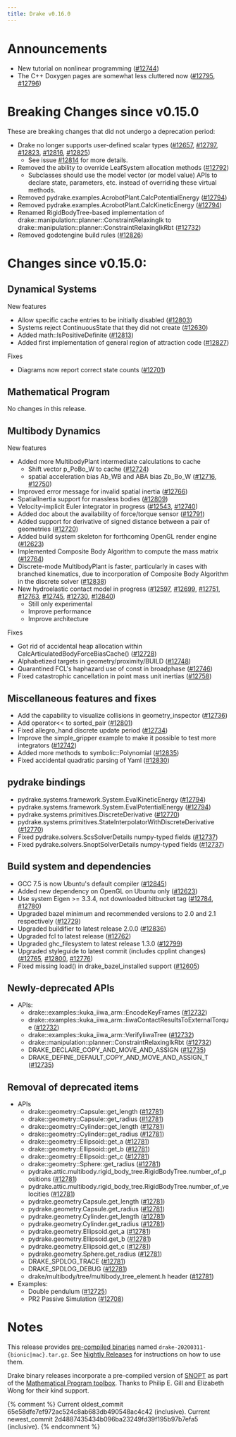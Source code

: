 ```yaml
---
title: Drake v0.16.0
---
```


# Announcements

* New tutorial on nonlinear programming ([#12744][_#12744])
* The C++ Doxygen pages are somewhat less cluttered now ([#12795][_#12795], [#12796][_#12796])

# Breaking Changes since v0.15.0

These are breaking changes that did not undergo a deprecation period:

* Drake no longer supports user-defined scalar types ([#12657][_#12657], [#12797][_#12797], [#12823][_#12823], [#12816][_#12816], [#12825][_#12825])
  * See issue [#12814][_#12814] for more details.
* Removed the ability to override LeafSystem allocation methods ([#12792][_#12792])
  * Subclasses should use the model vector (or model value) APIs to declare
    state, parameters, etc. instead of overriding these virtual methods.
* Removed pydrake.examples.AcrobotPlant.CalcPotentialEnergy ([#12794][_#12794])
* Removed pydrake.examples.AcrobotPlant.CalcKineticEnergy ([#12794][_#12794])
* Renamed RigidBodyTree-based implementation of
  drake::manipulation::planner::ConstraintRelaxingIk to
  drake::manipulation::planner::ConstraintRelaxingIkRbt ([#12732][_#12732])
* Removed godotengine build rules ([#12826][_#12826])

# Changes since v0.15.0:

## Dynamical Systems

New features

* Allow specific cache entries to be initially disabled ([#12803][_#12803])
* Systems reject ContinuousState that they did not create ([#12630][_#12630])
* Added math::IsPositiveDefinite ([#12813][_#12813])
* Added first implementation of general region of attraction code ([#12827][_#12827])

Fixes

* Diagrams now report correct state counts ([#12701][_#12701])

## Mathematical Program

No changes in this release.

## Multibody Dynamics

New features

* Added more MultibodyPlant intermediate calculations to cache
  * Shift vector p_PoBo_W to cache ([#12724][_#12724])
  * spatial acceleration bias Ab_WB and ABA bias Zb_Bo_W ([#12716][_#12716], [#12750][_#12750])
* Improved error message for invalid spatial inertia ([#12766][_#12766])
* SpatialInertia support for massless bodies ([#12809][_#12809])
* Velocity-implicit Euler integrator in progress ([#12543][_#12543], [#12740][_#12740])
* Added doc about the availability of force/torque sensor ([#12791][_#12791])
* Added support for derivative of signed distance between a pair of geometries ([#12720][_#12720])
* Added build system skeleton for forthcoming OpenGL render engine ([#12623][_#12623])
* Implemented Composite Body Algorithm to compute the mass matrix ([#12764][_#12764])
* Discrete-mode MultibodyPlant is faster, particularly in cases with branched
  kinematics, due to incorporation of Composite Body Algorithm in the discrete solver ([#12838][_#12838])
* New hydroelastic contact model in progress ([#12597][_#12597], [#12699][_#12699], [#12751][_#12751],
  [#12763][_#12763], [#12745][_#12745], [#12730][_#12730], [#12840][_#12840])
  * Still only experimental
  * Improve performance
  * Improve architecture

Fixes

* Got rid of accidental heap allocation within CalcArticulatedBodyForceBiasCache() ([#12728][_#12728])
* Alphabetized targets in geometry/proximity/BUILD ([#12748][_#12748])
* Quarantined FCL's haphazard use of const in broadphase ([#12746][_#12746])
* Fixed catastrophic cancellation in point mass unit inertias ([#12758][_#12758])

## Miscellaneous features and fixes

* Add the capability to visualize collisions in geometry_inspector ([#12736][_#12736])
* Add operator<< to sorted_pair ([#12801][_#12801])
* Fixed allegro_hand discrete update period ([#12734][_#12734])
* Improve the simple_gripper example to make it possible to test more integrators ([#12742][_#12742])
* Added more methods to symbolic::Polynomial ([#12835][_#12835])
* Fixed accidental quadratic parsing of Yaml ([#12830][_#12830])

## pydrake bindings

* pydrake.systems.framework.System.EvalKineticEnergy ([#12794][_#12794]) 
* pydrake.systems.framework.System.EvalPotentialEnergy ([#12794][_#12794]) 
* pydrake.systems.primitives.DiscreteDerivative ([#12770][_#12770])
* pydrake.systems.primitives.StateInterpolatorWithDiscreteDerivative ([#12770][_#12770])
* Fixed pydrake.solvers.ScsSolverDetails numpy-typed fields ([#12737][_#12737])
* Fixed pydrake.solvers.SnoptSolverDetails numpy-typed fields ([#12737][_#12737])

## Build system and dependencies

* GCC 7.5 is now Ubuntu's default compiler ([#12845][_#12845])
* Added new dependency on OpenGL on Ubuntu only ([#12623][_#12623])
* Use system Eigen >= 3.3.4, not downloaded bitbucket tag ([#12784][_#12784], [#12780][_#12780])
* Upgraded bazel minimum and recommended versions to 2.0 and 2.1 respectively ([#12729][_#12729])
* Upgraded buildifier to latest release 2.0.0 ([#12836][_#12836])
* Upgraded fcl to latest release ([#12762][_#12762])
* Upgraded ghc_filesystem to latest release 1.3.0 ([#12799][_#12799])
* Upgraded styleguide to latest commit (includes cpplint changes) ([#12765][_#12765], [#12800][_#12800], [#12776][_#12776])
* Fixed missing load() in drake_bazel_installed support ([#12605][_#12605])

## Newly-deprecated APIs

* APIs:
  * drake::examples::kuka_iiwa_arm::EncodeKeyFrames ([#12732][_#12732])
  * drake::examples::kuka_iiwa_arm::IiwaContactResultsToExternalTorque ([#12732][_#12732])
  * drake::examples::kuka_iiwa_arm::VerifyIiwaTree ([#12732][_#12732])
  * drake::manipulation::planner::ConstraintRelaxingIkRbt ([#12732][_#12732])
  * DRAKE_DECLARE_COPY_AND_MOVE_AND_ASSIGN ([#12735][_#12735])
  * DRAKE_DEFINE_DEFAULT_COPY_AND_MOVE_AND_ASSIGN_T ([#12735][_#12735])

## Removal of deprecated items

* APIs
  * drake::geometry::Capsule::get_length ([#12781][_#12781])
  * drake::geometry::Capsule::get_radius ([#12781][_#12781])
  * drake::geometry::Cylinder::get_length ([#12781][_#12781])
  * drake::geometry::Cylinder::get_radius ([#12781][_#12781])
  * drake::geometry::Ellipsoid::get_a ([#12781][_#12781])
  * drake::geometry::Ellipsoid::get_b ([#12781][_#12781])
  * drake::geometry::Ellipsoid::get_c ([#12781][_#12781])
  * drake::geometry::Sphere::get_radius ([#12781][_#12781])
  * pydrake.attic.multibody.rigid_body_tree.RigidBodyTree.number_of_positions ([#12781][_#12781])
  * pydrake.attic.multibody.rigid_body_tree.RigidBodyTree.number_of_velocities ([#12781][_#12781])
  * pydrake.geometry.Capsule.get_length ([#12781][_#12781])
  * pydrake.geometry.Capsule.get_radius ([#12781][_#12781])
  * pydrake.geometry.Cylinder.get_length ([#12781][_#12781])
  * pydrake.geometry.Cylinder.get_radius ([#12781][_#12781])
  * pydrake.geometry.Ellipsoid.get_a ([#12781][_#12781])
  * pydrake.geometry.Ellipsoid.get_b ([#12781][_#12781])
  * pydrake.geometry.Ellipsoid.get_c ([#12781][_#12781])
  * pydrake.geometry.Sphere.get_radius ([#12781][_#12781])
  * DRAKE_SPDLOG_TRACE ([#12781][_#12781])
  * DRAKE_SPDLOG_DEBUG ([#12781][_#12781])
  * drake/multibody/tree/multibody_tree_element.h header ([#12781][_#12781])
* Examples:
  * Double pendulum ([#12725][_#12725])
  * PR2 Passive Simulation ([#12708][_#12708])

# Notes

This release provides
[pre-compiled binaries](https://github.com/RobotLocomotion/drake/releases/tag/v0.16.0)
named ``drake-20200311-{bionic|mac}.tar.gz``. See
[Nightly Releases](/from_binary.html#nightly-releases) for instructions on how to use them.

Drake binary releases incorporate a pre-compiled version of
[SNOPT](https://ccom.ucsd.edu/~optimizers/solvers/snopt/) as part of the
[Mathematical Program toolbox](https://drake.mit.edu/doxygen_cxx/group__solvers.html).
Thanks to Philip E. Gill and Elizabeth Wong for their kind support.

[_#12543]: https://github.com/RobotLocomotion/drake/pull/12543
[_#12597]: https://github.com/RobotLocomotion/drake/pull/12597
[_#12605]: https://github.com/RobotLocomotion/drake/pull/12605
[_#12623]: https://github.com/RobotLocomotion/drake/pull/12623
[_#12630]: https://github.com/RobotLocomotion/drake/pull/12630
[_#12657]: https://github.com/RobotLocomotion/drake/pull/12657
[_#12699]: https://github.com/RobotLocomotion/drake/pull/12699
[_#12701]: https://github.com/RobotLocomotion/drake/pull/12701
[_#12708]: https://github.com/RobotLocomotion/drake/pull/12708
[_#12716]: https://github.com/RobotLocomotion/drake/pull/12716
[_#12720]: https://github.com/RobotLocomotion/drake/pull/12720
[_#12724]: https://github.com/RobotLocomotion/drake/pull/12724
[_#12725]: https://github.com/RobotLocomotion/drake/pull/12725
[_#12728]: https://github.com/RobotLocomotion/drake/pull/12728
[_#12729]: https://github.com/RobotLocomotion/drake/pull/12729
[_#12730]: https://github.com/RobotLocomotion/drake/pull/12730
[_#12732]: https://github.com/RobotLocomotion/drake/pull/12732
[_#12734]: https://github.com/RobotLocomotion/drake/pull/12734
[_#12735]: https://github.com/RobotLocomotion/drake/pull/12735
[_#12736]: https://github.com/RobotLocomotion/drake/pull/12736
[_#12737]: https://github.com/RobotLocomotion/drake/pull/12737
[_#12740]: https://github.com/RobotLocomotion/drake/pull/12740
[_#12742]: https://github.com/RobotLocomotion/drake/pull/12742
[_#12744]: https://github.com/RobotLocomotion/drake/pull/12744
[_#12745]: https://github.com/RobotLocomotion/drake/pull/12745
[_#12746]: https://github.com/RobotLocomotion/drake/pull/12746
[_#12748]: https://github.com/RobotLocomotion/drake/pull/12748
[_#12750]: https://github.com/RobotLocomotion/drake/pull/12750
[_#12751]: https://github.com/RobotLocomotion/drake/pull/12751
[_#12758]: https://github.com/RobotLocomotion/drake/pull/12758
[_#12762]: https://github.com/RobotLocomotion/drake/pull/12762
[_#12763]: https://github.com/RobotLocomotion/drake/pull/12763
[_#12764]: https://github.com/RobotLocomotion/drake/pull/12764
[_#12765]: https://github.com/RobotLocomotion/drake/pull/12765
[_#12766]: https://github.com/RobotLocomotion/drake/pull/12766
[_#12770]: https://github.com/RobotLocomotion/drake/pull/12770
[_#12776]: https://github.com/RobotLocomotion/drake/pull/12776
[_#12780]: https://github.com/RobotLocomotion/drake/pull/12780
[_#12781]: https://github.com/RobotLocomotion/drake/pull/12781
[_#12784]: https://github.com/RobotLocomotion/drake/pull/12784
[_#12791]: https://github.com/RobotLocomotion/drake/pull/12791
[_#12792]: https://github.com/RobotLocomotion/drake/pull/12792
[_#12794]: https://github.com/RobotLocomotion/drake/pull/12794
[_#12795]: https://github.com/RobotLocomotion/drake/pull/12795
[_#12796]: https://github.com/RobotLocomotion/drake/pull/12796
[_#12797]: https://github.com/RobotLocomotion/drake/pull/12797
[_#12799]: https://github.com/RobotLocomotion/drake/pull/12799
[_#12800]: https://github.com/RobotLocomotion/drake/pull/12800
[_#12801]: https://github.com/RobotLocomotion/drake/pull/12801
[_#12803]: https://github.com/RobotLocomotion/drake/pull/12803
[_#12809]: https://github.com/RobotLocomotion/drake/pull/12809
[_#12813]: https://github.com/RobotLocomotion/drake/pull/12813
[_#12814]: https://github.com/RobotLocomotion/drake/pull/12814
[_#12816]: https://github.com/RobotLocomotion/drake/pull/12816
[_#12823]: https://github.com/RobotLocomotion/drake/pull/12823
[_#12825]: https://github.com/RobotLocomotion/drake/pull/12825
[_#12826]: https://github.com/RobotLocomotion/drake/pull/12826
[_#12827]: https://github.com/RobotLocomotion/drake/pull/12827
[_#12830]: https://github.com/RobotLocomotion/drake/pull/12830
[_#12835]: https://github.com/RobotLocomotion/drake/pull/12835
[_#12836]: https://github.com/RobotLocomotion/drake/pull/12836
[_#12838]: https://github.com/RobotLocomotion/drake/pull/12838
[_#12840]: https://github.com/RobotLocomotion/drake/pull/12840
[_#12845]: https://github.com/RobotLocomotion/drake/pull/12845

{% comment %}
Current oldest_commit 65e58dfe7ef972ac524c8ab683db490548ac4c42 (inclusive).
Current newest_commit 2d4887435434b096ba23249fd39f195b97b7efa5 (inclusive).
{% endcomment %}

